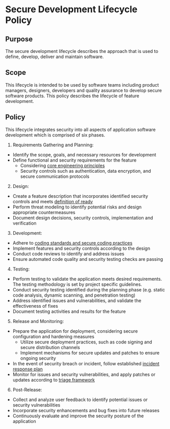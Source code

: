 # Secure Development Lifecycle Policy

## Purpose
The secure development lifecycle describes the approach that is used to define, develop, deliver and maintain software. 

## Scope
This lifecycle is intended to be used by software teams including product managers, designers, developers and quality assurance to develop secure software products. This policy describes the lifecycle of feature development.

## Policy
This lifecycle integrates security into all aspects of application software development which is comprised of six phases. 

1. Requirements Gathering and Planning:
  - Identify the scope, goals, and necessary resources for development
  - Define functional and security requirements for the feature 
    - Considering [core engineering principles](https://github.com/MetaMask/contributor-docs/blob/main/policies/engineering-principles.md)
    - Security controls such as authentication, data encryption, and secure communication protocols

2. Design:
- Create a feature description that incorporates identified security controls and meets [definition of ready](https://www.notion.so/What-is-the-Definition-of-Ready-fa1df34b96734791be1293d4f536869c)
- Perform threat modeling to identify potential risks and design appropriate countermeasures
- Document design decisions, security controls, implementation and verification

3. Development:
- Adhere to [coding standards and secure coding practices](https://github.com/MetaMask/contributor-docs/tree/main/guides)
- Implement features and security controls according to the design
- Conduct code reviews to identify and address issues
- Ensure automated code quality and security testing checks are passing

4. Testing:
- Perform testing to validate the application meets desired requirements. The testing methodology is set by project specific guidelines. 
- Conduct security testing identified during the planning phase (e.g. static code analysis, dynamic scanning, and penetration testing)
- Address identified issues and vulnerabilities, and validate the effectiveness of fixes
- Document testing activities and results for the feature

5. Release and Monitoring:
- Prepare the application for deployment, considering secure configuration and hardening measures
    - Utilize secure deployment practices, such as code signing and secure distribution channels
    - Implement mechanisms for secure updates and patches to ensure ongoing security
- In the event of security breach or incident, follow established [incident response plan](https://www.notion.so/General-Incident-Response-Playbook-f221656d1fb2415e805f29f26fabac93)
- Monitor for issues and security vulnerabilities, and apply patches or updates according to [triage framework](https://www.notion.so/MetaMask-Triaging-Framework-53bf8b5377fc4ceaad34177fc6e8740e#a200109fe0894c96876527a4290b4c0a)

6. Post-Release:
- Collect and analyze user feedback to identify potential issues or security vulnerabilities
- Incorporate security enhancements and bug fixes into future releases
- Continuously evaluate and improve the security posture of the application